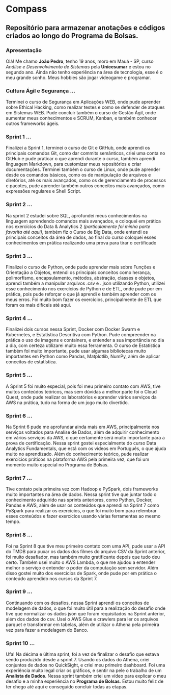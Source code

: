 # Compass
## Repositório para armazenar anotações e códigos criados ao longo do Programa de Bolsas.

### Apresentação
Olá! Me chamo **João Pedro**, tenho 19 anos, moro em Mauá - SP, curso *Análise e Desenvolvimento de Sistemas* pela **Unicesumar** e estou no segundo ano. Ainda não tenho experiência na área de tecnologia, esse é o meu grande sonho. Meus hobbies são jogar videogame e programar.

### Cultura Ágil e Segurança ...

Terminei o curso de Segurança em Aplicações WEB, onde pude aprender sobre Ethical Hacking, como realizar testes e como se defender de ataques em Sistemas WEB. Pude concluir também o curso de Gestão Ágil, onde aumentar meus conhecimentos e SCRUM, Kanban, e também conhecer outros frameworks ágeis.

### Sprint 1 ...
Finalizei a Sprint 1, terminei o curso de Git e GitHub, onde aprendi os principais comandos Git, como dar commits semânticos, criei uma conta no GitHub e pude praticar o que aprendi durante o curso, também aprendi linguagem Markdown, para customizar meus repositórios e criar documentações.
Terminei também o curso de Linux, onde pude aprender desde os comandos básicos, como os de manipulação de arquivos e diretórios, até os mais avançados, como os de gerenciamento de processos e pacotes, pude aprender também outros conceitos mais avançados, como expressões regulares e Shell Script.

### Sprint 2 ...
Na sprint 2 estudei sobre SQL, aprofundei meus conhecimentos na linguagem aprendendo comandos mais avançados, e coloquei em prática nos exercícios do Data & Analytics 2 *(particulamente foi minha parte favorita até aqui)*, também fiz o Curso de Big Data, onde entendi os principais conceitos da área de dados, ao final do curso coloquei esses conhecimentos em prática realizando uma prova para tirar o certificado

### Sprint 3 ...
Finalizei o curso de Python, onde pude aprender mais sobre Funções e Orientação a Objetos, entendi os principais conceitos como herança, polimorfismo, encapsulamento, métodos, abstração, classes e objetos, aprendi também a manipular arquivos .csv e . json utilizando Python, utilizei esse conhecimento nos exercícios de Python e de ETL, onde pude por em prática, pois pude reforçar o que já aprendi e também aprender com os meus erros. Foi muito bom fazer os exercícios, principalmente de ETL que foram os mais difíceis até aqui.

### Sprint 4 ...
Finalizei dois cursos nessa Sprint, Docker com Docker Swarm e Kubernetes, e Estatística Descritiva com Python. Pude compreender na prática o uso de imagens e containers, e entender a sua importância no dia a dia, com certeza utilizarei muito essa ferramenta. O curso de Estatística também foi muito importante, pude usar algumas bibliotecas muito importantes em Python como Pandas, Matplotlib, NumPy, além de aplicar conceitos de estatística. 

### Sprint 5 ...
A Sprint 5 foi muito especial, pois foi meu primeiro contato com AWS, tive muitos conteúdos teóricos, mas sem dúvidas a melhor parte foi o Cloud Quest, onde pude realizar os laboratórios e aprender vários serviços da AWS na prática, tudo na forma de um jogo muito divertido.

### Sprint 6 ...
Na Sprint 6 pude me aprofundar ainda mais em AWS, principalmente nos serviços voltados para Analíse de Dados, além de adquirir conhecimento em vários serviços da AWS, o que certamente será muito importante para a prova de certificação. Nessa sprint gostei especialmente do curso Data Analytics Fundamentals, que está com os vídeos em Português, o que ajuda muito no aprendizado. Além do conhecimento teórico, pude realizar exercícios práticos na plataforma AWS pela primeira vez, que foi um momento muito especial no Programa de Bolsas.

### Sprint 7 ...
Tive contato pela primeira vez com Hadoop e PySpark, dois frameworks muito importantes na área de dados. Nessa sprint tive que juntar todo o conhecimento adquirido nas sprints anteriores, como Python, Docker, Pandas e AWS, além de usar os conteúdos que aprendi na Sprint 7 como PySpark para realizar os exercícios, o que foi muito bom para relembrar esses conteúdos e fazer exercícios usando várias ferramentas ao mesmo tempo.

### Sprint 8 ...
Foi na Sprint 8 que tive meu primeiro contato com uma API, pude usar a API do TMDB para puxar os dados dos filmes do arquivo CSV da Sprint anterior, foi muito desafiador, mas também muito gratificante depois que tudo deu certo. Também usei muito o AWS Lambda, o que me ajudou a entender melhor o serviço e entender o poder da computação sem servidor. Além disso gostei muito dos exercícios de Spark, onde pude por em prática o conteúdo aprendido nos cursos da Sprint 7.

### Sprint 9 ...
Continuando com os desafios, nessa Sprint aprendi os conceitos de modelagem de dados, o que foi muito útil para a realização do desafio onde tive que normalizar os dados json que foram requisitados na Sprint anterior, além dos dados do csv. Usei o AWS Glue e crawlers para ler os arquivos parquet e transformar em tabelas, além de utilizar o Athena pela primeira vez para fazer a modelagem do Banco. 

### Sprint 10 ...

Ufa! Na décima e última sprint, foi a vez de finalizar o desafio que estava sendo produzido desde a sprint 7. Usando os dados do Athena, criei conjuntos de dados no QuickSight, e criei meu primeiro dashboard. Foi uma experiência muito legal criar os gráficos, e sentir na pele o trabalho de um **Analista de Dados**. Nessa sprint também criei um vídeo para explicar o meu desafio e a minha experiência no **Programa de Bolsas**. Estou muito feliz de ter chego até aqui e conseguido concluir todas as etapas.
